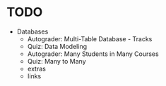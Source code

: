 # TODO

- Databases
  - Autograder: Multi-Table Database - Tracks
  - Quiz: Data Modeling
  - Autograder: Many Students in Many Courses
  - Quiz: Many to Many
  - extras
  - links